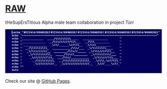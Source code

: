# [RAW](https://s2k-web.github.io/raw/)

tHeSupErsTitious Alpha male team collaboration in project Türr

![alt text](images/readme_banner.png)

Check our site @ [GitHub Pages](https://s2k-web.github.io/raw/).
